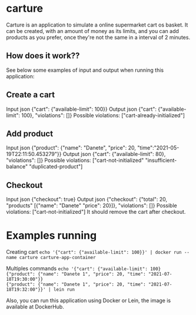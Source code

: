 # carture

Carture is an application to simulate a online supermarket cart os basket. It can be created, with an amount of money as its limits, and you can add products as you prefer, once they're not the same in a interval of 2 minutes.


## How does it work??

See below some examples of input and output when running this application: 

## Create a cart

Input
json
{"cart": {"available-limit": 100}}
Output
json
{"cart": {"available-limit": 100}, "violations": []}
Possible violations: ["cart-already-initialized"]

## Add product

Input
json
{"product": {"name": "Danete", "price": 20, "time":"2021-05-19T22:11:50.453279"}}
Output
json
{"cart": {"available-limit": 80}, "violations": []}
Possible violations: ["cart-not-initialized" "insufficient-balance" "duplicated-product"]

## Checkout

Input
json
{"checkout": true}
Output
json
{"checkout": {"total": 20, "products" [{"name": "Danete" "price": 20}]}, "violations": []}
Possible violations: ["cart-not-initialized"]
It should remove the cart after checkout.

# Examples running 

Creating cart `echo '{"cart": {"available-limit": 100}}' | docker run --name carture carture-app-container` 

Multiples commands `echo '{"cart": {"available-limit": 100}                                                   
{"product": {"name": "Danete 1", "price": 20, "time": "2021-07-18T19:30:00"}}                                                                                                                 {"product": {"name": "Danete 1", "price": 20, "time": "2021-07-18T19:32:00"}}' | lein run` 

Also, you can run this application using Docker or Lein, the image is available at DockerHub.